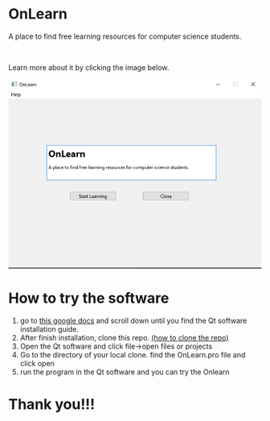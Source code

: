 # OnLearn
<p> A place to find free learning resources for computer science students. </p> </br>
<p> Learn more about it by clicking the image below.</p>

<a align="center" href= "https://minshinkhant.github.io" target="_blank">
  <img src="images/mainpage.png" alt="Software Mainpage">
</a>

# How to try the software
 <ol>
  <li> go to <a href= "https://docs.google.com/document/d/1NSBBUIcBJdUedblEdT807mBwcWOA9A3atA3eMu5eztE/edit?usp=sharing">this google docs</a> and scroll down until you find the Qt software installation guide.</li>
  <li>After finish installation, clone this repo. <a href= "https://docs.github.com/en/repositories/creating-and-managing-repositories/cloning-a-repository">(how to clone the repo)</a></li>
  <li>Open the Qt software and click file->open files or projects</li>
  <li>Go to the directory of your local clone. find the OnLearn.pro file and click open</li>
  <li>run the program in the Qt software and you can try the Onlearn</li>
 </ol>
 
 # Thank you!!!
